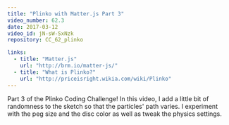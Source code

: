 ```yaml
---
title: "Plinko with Matter.js Part 3"
video_number: 62.3
date: 2017-03-12
video_id: jN-sW-SxNzk
repository: CC_62_plinko

links:
  - title: "Matter.js"  
    url: "http://brm.io/matter-js/"
  - title: "What is Plinko?"  
    url: "http://priceisright.wikia.com/wiki/Plinko"
---
```


Part 3 of the Plinko Coding Challenge! In this video, I add a little bit of randomness to the sketch so that the particles' path varies. I experiment with the peg size and the disc color as well as tweak the physics settings.
